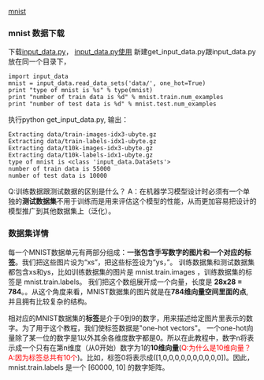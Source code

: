 [mnist](http://www.tensorfly.cn/tfdoc/tutorials/overview.html)
### mnist 数据下载
下载[input_data.py](https://tensorflow.googlesource.com/tensorflow/+/master/tensorflow/examples/tutorials/mnist/input_data.py)，
[input_data.py使用](http://blog.csdn.net/lwplwf/article/details/54896959)
新建get_input_data.py跟input_data.py放在同一个目录下，
```
import input_data
mnist = input_data.read_data_sets('data/', one_hot=True)
print "type of mnist is %s" % type(mnist)
print "number of train data is %d" % mnist.train.num_examples
print "number of test data is %d" % mnist.test.num_examples
```
执行python get_input_data.py, 输出：
```
Extracting data/train-images-idx3-ubyte.gz
Extracting data/train-labels-idx1-ubyte.gz
Extracting data/t10k-images-idx3-ubyte.gz
Extracting data/t10k-labels-idx1-ubyte.gz
type of mnist is <class 'input_data.DataSets'>
number of train data is 55000
number of test data is 10000
```
Q:训练数据跟测试数据的区别是什么？
A：在机器学习模型设计时必须有一个单独的**测试数据集**不用于训练而是用来评估这个模型的性能，从而更加容易把设计的模型推广到其他数据集上（泛化）。
### 数据集详情
每一个MNIST数据单元有两部分组成：**一张包含手写数字的图片和一个对应的标签**。我们把这些图片设为“xs”，把这些标签设为“ys，”。
训练数据集和测试数据集都包含xs和ys，比如训练数据集的图片是 mnist.train.images ，训练数据集的标签是 mnist.train.labels。
我们把这个数组展开成一个向量，长度是 **28x28 = 784**。。从这个角度来看，MNIST数据集的图片就是在**784维向量空间里面的点**, 并且拥有比较复杂的结构。

相对应的MNIST数据集的**标签**是介于0到9的数字，用来描述给定图片里表示的数字。为了用于这个教程，我们使标签数据是"one-hot vectors"。 一个one-hot向量除了某一位的数字是1以外其余各维度数字都是0。所以在此教程中，数字n将表示成一个只有在第n维度（从0开始）数字为1的**10维向量**(<font color=red>Q:为什么是10维向量？A:因为标签总共有10个</font>)。比如，标签0将表示成([1,0,0,0,0,0,0,0,0,0,0])。因此， mnist.train.labels 是一个 [60000, 10] 的数字矩阵。 
